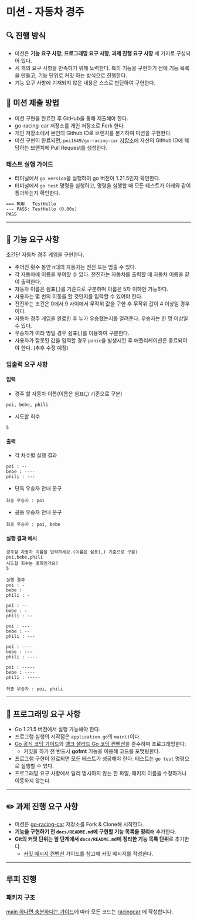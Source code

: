 # 미션 - 자동차 경주

## 🔍 진행 방식

- 미션은 **기능 요구 사항, 프로그래밍 요구 사항, 과제 진행 요구 사항** 세 가지로 구성되어 있다.
- 세 개의 요구 사항을 만족하기 위해 노력한다. 특히 기능을 구현하기 전에 기능 목록을 만들고, 기능 단위로 커밋 하는 방식으로 진행한다.
- 기능 요구 사항에 기재되지 않은 내용은 스스로 판단하여 구현한다.

## 📮 미션 제출 방법

- 미션 구현을 완료한 후 GitHub을 통해 제출해야 한다.
- go-racing-car 저장소를 개인 저장소로 Fork 한다.
- 개인 저장소에서 본인의 Github ID로 브랜치를 분기하여 미션을 구현한다.
- 미션 구현이 완료되면, `poi1649/go-racing-car` [저장소](https://github.com/poi1649/go-racing-car)에 자신의 Github ID에 해당하는 브랜치에 Pull Request를 생성한다.

### 테스트 실행 가이드

- 터미널에서 `go version`을 실행하여 go 버전이 1.21.5인지 확인한다.
- 터미널에서 `go test` 명령을 실행하고, 명령을 실행할 때 모든 테스트가 아래와 같이 통과하는지 확인한다.

```
=== RUN   TestHello
--- PASS: TestHello (0.00s)
PASS
```

---

## 🚀 기능 요구 사항

초간단 자동차 경주 게임을 구현한다.

- 주어진 횟수 동안 n대의 자동차는 전진 또는 멈출 수 있다.
- 각 자동차에 이름을 부여할 수 있다. 전진하는 자동차를 출력할 때 자동차 이름을 같이 출력한다.
- 자동차 이름은 쉼표(,)를 기준으로 구분하며 이름은 5자 이하만 가능하다.
- 사용자는 몇 번의 이동을 할 것인지를 입력할 수 있어야 한다.
- 전진하는 조건은 0에서 9 사이에서 무작위 값을 구한 후 무작위 값이 4 이상일 경우이다.
- 자동차 경주 게임을 완료한 후 누가 우승했는지를 알려준다. 우승자는 한 명 이상일 수 있다.
- 우승자가 여러 명일 경우 쉼표(,)를 이용하여 구분한다.
- 사용자가 잘못된 값을 입력할 경우 `panic`을 발생시킨 후 애플리케이션은 종료되어야 한다. (추후 수정 예정)

### 입출력 요구 사항

#### 입력

- 경주 할 자동차 이름(이름은 쉼표(,) 기준으로 구분)

```
poi, bebe, phili
```

- 시도할 회수

```
5
```

#### 출력

- 각 차수별 실행 결과

```
poi : --
bebe : ----
phili : ---
```

- 단독 우승자 안내 문구

```
최종 우승자 : poi
```

- 공동 우승자 안내 문구

```
최종 우승자 : poi, bebe
```

#### 실행 결과 예시

```
경주할 자동차 이름을 입력하세요.(이름은 쉼표(,) 기준으로 구분)
poi,bebe,phili
시도할 회수는 몇회인가요?
5

실행 결과
poi : -
bebe : 
phili : -

poi : --
bebe : -
phili : --

poi : ---
bebe : --
phili : ---

poi : ----
bebe : ---
phili : ----

poi : -----
bebe : ----
phili : -----

최종 우승자 : poi, phili
```

---

## 🎯 프로그래밍 요구 사항

- Go 1.21.5 버전에서 실행 가능해야 한다. 
- 프로그램 실행의 시작점은 `application.go`의 `main()`이다.
- [Go 공식 코딩 가이드](https://go.dev/doc/effective_go)와 [뱅크 샐러드 Go 코딩 컨벤션](https://blog.banksalad.com/tech/go-best-practice-in-banksalad/)을 준수하며 프로그래밍한다.
  - 커밋을 하기 전 반드시 **gofmt** 기능을 이용해 코드를 포맷팅한다.
- 프로그램 구현이 완료되면 모든 테스트가 성공해야 한다. 테스트는 `go test` 명령으로 실행할 수 있다.
- 프로그래밍 요구 사항에서 달리 명시하지 않는 한 파일, 패키지 이름을 수정하거나 이동하지 않는다.


---

## ✏️ 과제 진행 요구 사항

- 미션은 [go-racing-car](https://github.com/poi1649/go-racing-car) 저장소를 Fork & Clone해 시작한다.
- **기능을 구현하기 전 `docs/README.md`에 구현할 기능 목록을 정리**해 추가한다.
- **Git의 커밋 단위는 앞 단계에서 `docs/README.md`에 정리한 기능 목록 단위**로 추가한다.
    - [커밋 메시지 컨벤션](https://gist.github.com/stephenparish/9941e89d80e2bc58a153) 가이드를 참고해 커밋 메시지를 작성한다.

---

## 루피 진행

### 패키지 구조

[main 하나면 충분하다는 가이드](https://github.com/golang-standards/project-layout/blob/master/README_ko.md)에 따라 모든 코드는 [racingcar](./racingcar) 에 작성합니다. 
